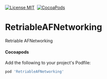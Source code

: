 [![License MIT](https://img.shields.io/badge/license-MIT-green.svg?style=flat)](https://raw.githubusercontent.com/emsihyo/RetriableAFNetworking/master/LICENSE)&nbsp;
[![CocoaPods](http://img.shields.io/cocoapods/v/RetriableAFNetworking.svg?style=flat)](http://cocoapods.org/?q=RetriableAFNetworking)&nbsp;
# RetriableAFNetworking

Retriable AFNetworking

#### Cocoapods

Add the following to your project's Podfile:
```ruby
pod 'RetriableAFNetworking'
```

